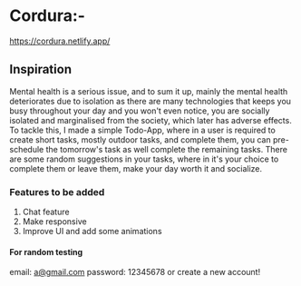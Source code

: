 # Cordura:- 
https://cordura.netlify.app/

## Inspiration
Mental health is a serious issue, and to sum it up, mainly the mental health deteriorates due to isolation as there are many technologies that keeps you busy throughout your day and you won't even notice, you are socially isolated and marginalised from the society, which later has adverse effects.
To tackle this, I made a simple Todo-App, where in a user is required to create short tasks, mostly outdoor tasks, and complete them, you can pre-schedule the tomorrow's task as well complete the remaining tasks. 
There are some random suggestions in your tasks, where in it's your choice to complete them or leave them, make your day worth it and socialize.

### Features to be added
1) Chat feature
2) Make responsive
3)  Improve UI and add some animations

#### For random testing 
email: a@gmail.com
password: 12345678
or create a new account!
